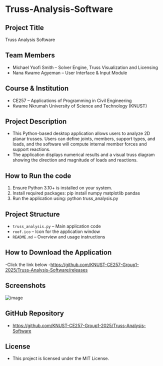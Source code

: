# Truss-Analysis-Software

## Project Title
Truss Analysis Software

## Team Members
- Michael Yoofi Smith – Solver Engine, Truss Visualization and Licensing
- Nana Kwame Agyeman – User Interface & Input Module

## Course & Institution
- CE257 – Applications of Programming in Civil Engineering
- Kwame Nkrumah University of Science and Technology (KNUST)

## Project Description
- This Python-based desktop application allows users to analyze 2D planar trusses. Users can define joints, members, support types, and loads, and the software will compute internal member forces and support reactions. 
- The application displays numerical results and a visual truss diagram showing the direction and magnitude of loads and reactions.

## How to Run the code 
1. Ensure Python 3.10+ is installed on your system.
2. Install required packages:
   pip install numpy matplotlib pandas
3. Run the application using:
   python truss_analysis.py

## Project Structure
- `truss_analysis.py` – Main application code
- `roof.ico` – Icon for the application window
- `README.md` – Overview and usage instructions

## How to Download the Application
-Click the link below
-https://github.com/KNUST-CE257-Group1-2025/Truss-Analysis-Software/releases

## Screenshots
![image](https://github.com/user-attachments/assets/56970ed5-c0b2-4804-b934-492fa0f29e3a)

## GitHub Repository
- https://github.com/KNUST-CE257-Group1-2025/Truss-Analysis-Software

## License
- This project is licensed under the MIT License.
